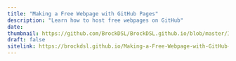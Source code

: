 ```yaml
---
title: "Making a Free Webpage with GitHub Pages"
description: "Learn how to host free webpages on GitHub"
date:
thumbnail: https://github.com/BrockDSL/BrockDSL.github.io/blob/master/Images/Github_Part3.png?raw=true
draft: false
sitelink: https://brockdsl.github.io/Making-a-Free-Webpage-with-GitHub-Pages/
---
```

